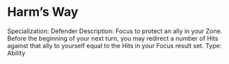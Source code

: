 # Harm’s Way

Specialization: Defender
Description: Focus to protect an ally in your Zone.  Before the beginning of your next turn, you may redirect a number of Hits against that ally to yourself equal to the Hits in your Focus result set.
Type: Ability